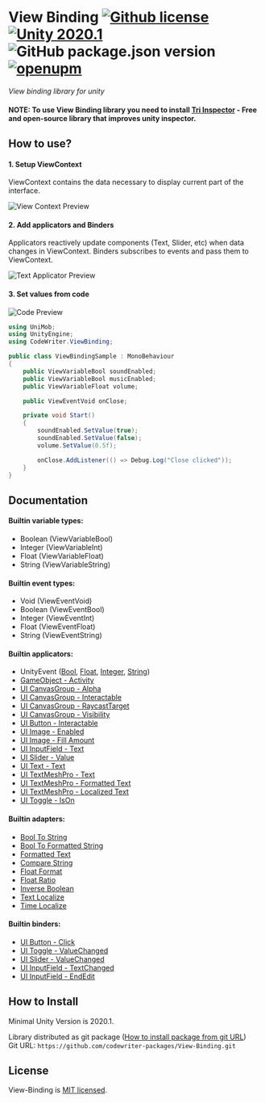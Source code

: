 # View Binding [![Github license](https://img.shields.io/github/license/codewriter-packages/View-Binding.svg?style=flat-square)](#) [![Unity 2020.1](https://img.shields.io/badge/Unity-2020.1+-2296F3.svg?style=flat-square)](#) ![GitHub package.json version](https://img.shields.io/github/package-json/v/codewriter-packages/View-Binding?style=flat-square) [![openupm](https://img.shields.io/npm/v/com.codewriter.view-binding?label=openupm&registry_uri=https://package.openupm.com)](https://openupm.com/packages/com.codewriter.view-binding/)
_View binding library for unity_

#### NOTE: To use View Binding library you need to install [Tri Inspector](https://github.com/codewriter-packages/Tri-Inspector) - Free and open-source library that improves unity inspector.

## How to use?

#### 1. Setup ViewContext
ViewContext contains the data necessary to display current part of the interface.

![View Context Preview](https://user-images.githubusercontent.com/26966368/160893683-222809f4-8753-41ca-967e-78864f4c75e6.png)

#### 2. Add applicators and Binders

Applicators reactively update components (Text, Slider, etc) when data changes in ViewContext. 
Binders subscribes to events and pass them to ViewContext.

![Text Applicator Preview](https://user-images.githubusercontent.com/26966368/160635846-c5fcbf6f-633b-4eda-b14e-ac4783a07cf2.png)

#### 3. Set values from code

![Code Preview](https://user-images.githubusercontent.com/26966368/160636024-ee024ecf-98a3-4571-b29b-8638fb80e7d1.png)

```csharp
using UniMob;
using UnityEngine;
using CodeWriter.ViewBinding;

public class ViewBindingSample : MonoBehaviour
{
    public ViewVariableBool soundEnabled;
    public ViewVariableBool musicEnabled;
    public ViewVariableFloat volume;

    public ViewEventVoid onClose;

    private void Start()
    {
        soundEnabled.SetValue(true);
        soundEnabled.SetValue(false);
        volume.SetValue(0.5f);

        onClose.AddListener(() => Debug.Log("Close clicked"));
    }
}
```

## Documentation

#### Builtin variable types:
- Boolean (ViewVariableBool)
- Integer (ViewVariableInt)
- Float (ViewVariableFloat)
- String (ViewVariableString)

#### Builtin event types:
- Void (ViewEventVoid)
- Boolean (ViewEventBool)
- Integer (ViewEventInt)
- Float (ViewEventFloat)
- String (ViewEventString)

#### Builtin applicators:
- UnityEvent ([Bool](./Runtime/Applicators/UnityEvent/UnityEventBoolApplicator.cs), [Float](./Runtime/Applicators/UnityEvent/UnityEventFloatApplicator.cs), [Integer](./Runtime/Applicators/UnityEvent/UnityEventIntApplicator.cs), [String](./Runtime/Applicators/UnityEvent/UnityEventStringApplicator.cs))
- [GameObject - Activity](./Runtime/Applicators/GameObjectActivityApplicator.cs)
- [UI CanvasGroup - Alpha](./Runtime/Applicators/UI/CanvasGroupAlphaApplicator.cs)
- [UI CanvasGroup - Interactable](./Runtime/Applicators/UI/CanvasGroupInteractableApplicator.cs)
- [UI CanvasGroup - RaycastTarget](./Runtime/Applicators/UI/CanvasGroupRaycastTargetApplicator.cs)
- [UI CanvasGroup - Visibility](./Runtime/Applicators/UI/CanvasGroupVisibilityApplicator.cs)
- [UI Button - Interactable](./Runtime/Applicators/UI/ButtonInteractableApplicator.cs)
- [UI Image - Enabled](./Runtime/Applicators/UI/ImageEnabledApplicator.cs)
- [UI Image - Fill Amount](./Runtime/Applicators/UI/ImageFillAmountApplicator.cs)
- [UI InputField - Text](./Runtime/Applicators/UI/InputFieldApplicator.cs)
- [UI Slider - Value](./Runtime/Applicators/UI/SliderValueApplicator.cs)
- [UI Text - Text](./Runtime/Applicators/UI/TextApplicator.cs)
- [UI TextMeshPro - Text](./Runtime/Applicators/UI/TMPTextApplicator.cs)
- [UI TextMeshPro - Formatted Text](./Runtime/Applicators/UI/FormattedTMPTextApplicator.cs)
- [UI TextMeshPro - Localized Text](./Runtime/Applicators/UI/LocalizedTMPTextApplicator.cs)
- [UI Toggle - IsOn](./Runtime/Applicators/UI/ToggleApplicator.cs)

#### Builtin adapters:
- [Bool To String](./Runtime/Applicators/Adapters/BoolToStringAdapter.cs)
- [Bool To Formatted String](./Runtime/Applicators/Adapters/BoolToFormattedStringAdapter.cs)
- [Formatted Text](./Runtime/Applicators/Adapters/FormattedTextAdapter.cs)
- [Compare String](./Runtime/Applicators/Adapters/CompareStringAdapter.cs)
- [Float Format](./Runtime/Applicators/Adapters/FloatFormatAdapter.cs)
- [Float Ratio](./Runtime/Applicators/Adapters/FloatRatioAdapter.cs)
- [Inverse Boolean](./Runtime/Applicators/Adapters/InverseBoolAdapter.cs)
- [Text Localize](./Runtime/Applicators/Adapters/TextLocalizeAdapter.cs)
- [Time Localize](./Runtime/Applicators/Adapters/TimeLocalizeAdapter.cs)

#### Builtin binders:
- [UI Button - Click](./Runtime/Binders/UI/ButtonClickBinder.cs)
- [UI Toggle - ValueChanged](./Runtime/Binders/UI/ToggleValueChangedBinder.cs)
- [UI Slider - ValueChanged](./Runtime/Binders/UI/SliderValueChangedBinder.cs)
- [UI InputField - TextChanged](./Runtime/Binders/UI/InputFieldTextChangedBinder.cs)
- [UI InputField - EndEdit](./Runtime/Binders/UI/InputFieldEndEditBinder.cs)

## How to Install
Minimal Unity Version is 2020.1.

Library distributed as git package ([How to install package from git URL](https://docs.unity3d.com/Manual/upm-ui-giturl.html))
<br>Git URL: `https://github.com/codewriter-packages/View-Binding.git`

## License

View-Binding is [MIT licensed](./LICENSE.md).
